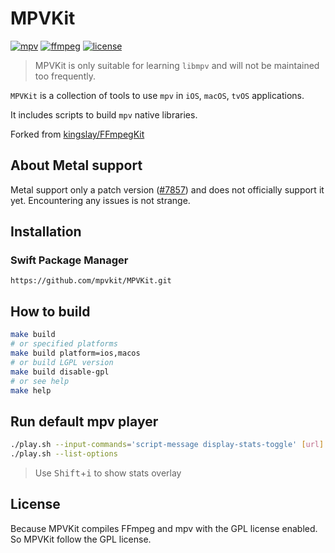 # MPVKit

[![mpv](https://img.shields.io/badge/mpv-v0.38.0-blue.svg)](https://github.com/mpv-player/mpv)
[![ffmpeg](https://img.shields.io/badge/ffmpeg-n7.0-blue.svg)](https://github.com/FFmpeg/FFmpeg)
[![license](https://img.shields.io/github/license/mpvkit/MPVKit)](https://github.com/mpvkit/MPVKit/main/LICENSE)

> MPVKit is only suitable for learning `libmpv` and will not be maintained too frequently.

`MPVKit` is a collection of tools to use `mpv` in `iOS`, `macOS`, `tvOS` applications.

It includes scripts to build `mpv` native libraries.

Forked from [kingslay/FFmpegKit](https://github.com/kingslay/FFmpegKit)

## About Metal support

Metal support only a patch version ([#7857](https://github.com/mpv-player/mpv/pull/7857)) and does not officially support it yet. Encountering any issues is not strange. 

## Installation

### Swift Package Manager

```
https://github.com/mpvkit/MPVKit.git
```

## How to build

```bash
make build
# or specified platforms 
make build platform=ios,macos
# or build LGPL version
make build disable-gpl
# or see help
make help
```

## Run default mpv player

```bash
./play.sh --input-commands='script-message display-stats-toggle' [url]
./play.sh --list-options
```

> Use <kbd>Shift</kbd>+<kbd>i</kbd> to show stats overlay

## License
Because MPVKit compiles FFmpeg and mpv with the GPL license enabled. So MPVKit follow the GPL license.
